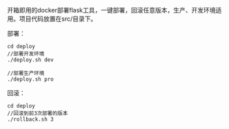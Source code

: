开箱即用的docker部署flask工具，一键部署，回滚任意版本，生产、开发环境适用。项目代码放置在src/目录下。

部署：
```
cd deploy
//部署开发环境
./deploy.sh dev

//部署生产环境
./deploy.sh pro
```

回滚：
```
cd deploy
//回滚到前3次部署的版本
./rollback.sh 3
```